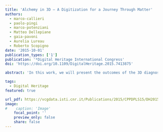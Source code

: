 ```yaml
---
title: 'Alchemy in 3D – A Digitization for a Journey Through Matter'
authors:
  - marco-callieri
  - paolo-pingi
  - marco-potenziani
  - Matteo Dellepiane
  - gaia-pavoni
  - Aurelia Lureau
  - Roberto Scopigno
date: '2015-10-01'
publication_types: ['1']
publication: '*Digital Heritage International Congress'
doi: 'https://doi.org/10.1109/DigitalHeritage.2015.7413875'

abstract: 'In this work, we will present the outcomes of the 3D diagnostic investigations carried out on the painting Alchemy by Jackson Pollock. Thanks to an accurate digitization and a careful processing, we were able to generate a very precise high-resolution 3D model that proved to be useful in different stages of the diagnostic and conservation campaign. The 3D model was integrated in the conservation process, along with the other diagnostic investigations; the geometric data was also used to produce images and video sequences for dissemination purposes. The most interesting aspect of the work, however, was the idea of going beyond photo-realism and the use of the scanner-measured geometry to try to interpret and understand the traces and signs on the surface of the painting, in relation with the gestures and techniques used by Pollock while painting this masterpiece. Combining the knowledge of the curators and the metric data gathered in the digitization, we were able to discover and validate several interesting aspects of the painting, in the direction of trying to better understanding the painting process which was, in the idea of the artist, an essential part of the artwork. The 3D model of the artwork played a central role also in the temporary exhibition created for the dissemination of the conservation and the diagnostic campaign to the museum visitors. This was also done following the idea of using the geometry to explain the gestures, actions and techniques of Jackson Pollock at work. The 3D model was used to create an interactive kiosk, to have the visitors navigate the model and access explanations of relevant geometrical details and to produce a 1:1 physical reproduction to give the public the possibility to physically interact with the artwork.'

tags:
  - Digital Heritage
featured: true

url_pdf: https://vcgdata.isti.cnr.it/Publications/2015/CPPDPLS15/DH2015 (Post) - Alchemy in 3D A Digitization for a Journey Through Matter.pdf
image:
#    caption: 'Image'
    focal_point: ''
    preview_only: false
    share: false
---
```

<!--
{{< figure src="https://vcgdata.isti.cnr.it/Publications/2015/CPPDPLS15/kiosk.jpg" >}}
{{< figure src="https://vcgdata.isti.cnr.it/Publications/2015/CPPDPLS15/scan.jpg" >}}
-->